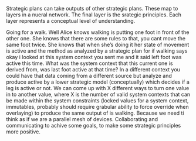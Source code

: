 Strategic plans can take outputs of other strategic plans. These map to layers in a nueral network. The final layer is the srategic principles. Each layer represents a conceptual level of understanding.

Going for a walk. Well Alice knows walking is putting one foot in front of the other one. She knows that there are some rules to that, you cant move the same foot twice. She knows that when she’s doing it her state of movement is active and the method as analyzed by a strategic plan for if walking says okay i looked at this system context you sent me and it said left foot was active this time. What was the system context that this current one is derived from, was last foot active at that time? In a different context you could have that data coming from a different source but analyze and produce active by a lower strategic model (conceptually) which decides if a leg is active or not. We can come up with X different ways to turn one value in to another value, where X is the number of valid system contexts that can be made within the system constraints (locked values for a system context, immutables, probably should require grabular ability to force override when overlaying) to produce the same output of is walking. Because we need ti think as if we are a parallel mesh of devices. Collaborating and communicating to achive some goals, to make some strategic principles more positive.